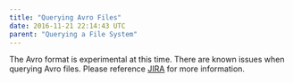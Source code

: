 ```yaml
---
title: "Querying Avro Files"
date: 2016-11-21 22:14:43 UTC
parent: "Querying a File System"
---
```

  
The Avro format is experimental at this time. There are known issues when querying Avro files. Please reference [JIRA](https://issues.apache.org/jira/browse/DRILL/component/12328941/?selectedTab=com.atlassian.jira.jira-projects-plugin:component-summary-panel) for more information. 

